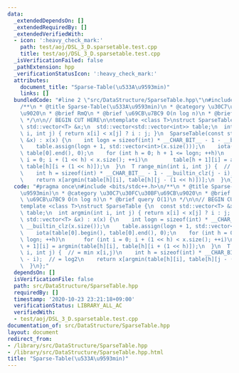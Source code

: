 ```yaml
---
data:
  _extendedDependsOn: []
  _extendedRequiredBy: []
  _extendedVerifiedWith:
  - icon: ':heavy_check_mark:'
    path: test/aoj/DSL_3_D.sparsetable.test.cpp
    title: test/aoj/DSL_3_D.sparsetable.test.cpp
  _isVerificationFailed: false
  _pathExtension: hpp
  _verificationStatusIcon: ':heavy_check_mark:'
  attributes:
    document_title: "Sparse-Table(\u533A\u9593min)"
    links: []
  bundledCode: "#line 2 \"src/DataStructure/SparseTable.hpp\"\n#include <bits/stdc++.h>\n\
    /**\n * @title Sparse-Table(\u533A\u9593min)\n * @category \u30C7\u30FC\u30BF\u69CB\
    \u9020\n * @brief RmQ\n * @brief \u69CB\u7BC9 O(n log n)\n * @brief query O(1)\n\
    \ */\n\n// BEGIN CUT HERE\n\ntemplate <class T>\nstruct SparseTable {\n  const\
    \ std::vector<T> &x;\n  std::vector<std::vector<int>> table;\n  int argmin(int\
    \ i, int j) { return x[i] < x[j] ? i : j; }\n  SparseTable(const std::vector<T>\
    \ &x) : x(x) {\n    int logn = sizeof(int) * __CHAR_BIT__ - 1 - __builtin_clz(x.size());\n\
    \    table.assign(logn + 1, std::vector<int>(x.size()));\n    iota(table[0].begin(),\
    \ table[0].end(), 0);\n    for (int h = 0; h + 1 <= logn; ++h)\n      for (int\
    \ i = 0; i + (1 << h) < x.size(); ++i)\n        table[h + 1][i] = argmin(table[h][i],\
    \ table[h][i + (1 << h)]);\n  }\n  T range_min(int i, int j) {  // = min x[i,j)\n\
    \    int h = sizeof(int) * __CHAR_BIT__ - 1 - __builtin_clz(j - i);  // = log2\n\
    \    return x[argmin(table[h][i], table[h][j - (1 << h)])];\n  }\n};\n"
  code: "#pragma once\n#include <bits/stdc++.h>\n/**\n * @title Sparse-Table(\u533A\
    \u9593min)\n * @category \u30C7\u30FC\u30BF\u69CB\u9020\n * @brief RmQ\n * @brief\
    \ \u69CB\u7BC9 O(n log n)\n * @brief query O(1)\n */\n\n// BEGIN CUT HERE\n\n\
    template <class T>\nstruct SparseTable {\n  const std::vector<T> &x;\n  std::vector<std::vector<int>>\
    \ table;\n  int argmin(int i, int j) { return x[i] < x[j] ? i : j; }\n  SparseTable(const\
    \ std::vector<T> &x) : x(x) {\n    int logn = sizeof(int) * __CHAR_BIT__ - 1 -\
    \ __builtin_clz(x.size());\n    table.assign(logn + 1, std::vector<int>(x.size()));\n\
    \    iota(table[0].begin(), table[0].end(), 0);\n    for (int h = 0; h + 1 <=\
    \ logn; ++h)\n      for (int i = 0; i + (1 << h) < x.size(); ++i)\n        table[h\
    \ + 1][i] = argmin(table[h][i], table[h][i + (1 << h)]);\n  }\n  T range_min(int\
    \ i, int j) {  // = min x[i,j)\n    int h = sizeof(int) * __CHAR_BIT__ - 1 - __builtin_clz(j\
    \ - i);  // = log2\n    return x[argmin(table[h][i], table[h][j - (1 << h)])];\n\
    \  }\n};"
  dependsOn: []
  isVerificationFile: false
  path: src/DataStructure/SparseTable.hpp
  requiredBy: []
  timestamp: '2020-10-23 23:21:18+09:00'
  verificationStatus: LIBRARY_ALL_AC
  verifiedWith:
  - test/aoj/DSL_3_D.sparsetable.test.cpp
documentation_of: src/DataStructure/SparseTable.hpp
layout: document
redirect_from:
- /library/src/DataStructure/SparseTable.hpp
- /library/src/DataStructure/SparseTable.hpp.html
title: "Sparse-Table(\u533A\u9593min)"
---
```

